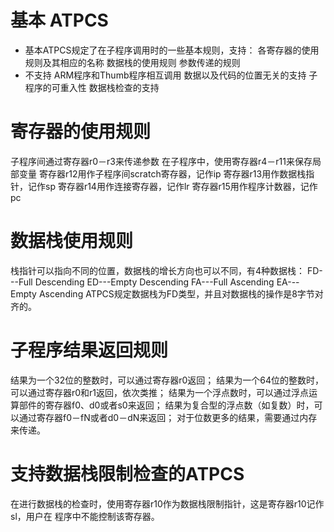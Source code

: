 # 基本 ATPCS
- 基本ATPCS规定了在子程序调用时的一些基本规则，支持：
各寄存器的使用规则及其相应的名称
数据栈的使用规则
参数传递的规则
- 不支持
ARM程序和Thumb程序相互调用
数据以及代码的位置无关的支持
子程序的可重入性
数据栈检查的支持

# 寄存器的使用规则
子程序间通过寄存器r0－r3来传递参数
在子程序中，使用寄存器r4－r11来保存局部变量
寄存器r12用作子程序间scratch寄存器，记作ip
寄存器r13用作数据栈指针，记作sp
寄存器r14用作连接寄存器，记作lr
寄存器r15用作程序计数器，记作pc

# 数据栈使用规则
栈指针可以指向不同的位置，数据栈的增长方向也可以不同，有4种数据栈：
FD---Full Descending
ED---Empty Descending
FA---Full Ascending
EA---Empty Ascending
ATPCS规定数据栈为FD类型，并且对数据栈的操作是8字节对齐的。

# 子程序结果返回规则
结果为一个32位的整数时，可以通过寄存器r0返回；
结果为一个64位的整数时，可以通过寄存器r0和r1返回，依次类推；
结果为一个浮点数时，可以通过浮点运算部件的寄存器f0、d0或者s0来返回；
结果为复合型的浮点数（如复数）时，可以通过寄存器f0－fN或者d0－dN来返回；
对于位数更多的结果，需要通过内存来传递。

# 支持数据栈限制检查的ATPCS
在进行数据栈的检查时，使用寄存器r10作为数据栈限制指针，这是寄存器r10记作sl，用户在 程序中不能控制该寄存器。
